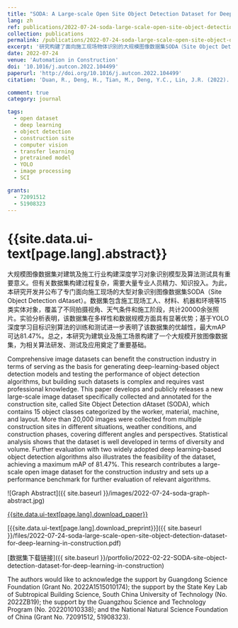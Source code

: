 ```yaml
---
title: "SODA: A Large-scale Open Site Object Detection Dataset for Deep Learning in Construction"
lang: zh
ref: publications/2022-07-24-soda-large-scale-open-site-object-detection-dataset-for-deep-learning-in-construction
collection: publications
permalink: /publications/2022-07-24-soda-large-scale-open-site-object-detection-dataset-for-deep-learning-in-construction
excerpt: '研究构建了面向施工现场物体识别的大规模图像数据集SODA（Site Object Detection dAtaset）,包括不同拍摄视角、光照条件的照片2万余张，覆盖施工现场工人、机械、材料、环境等多类实体。研究表明，本数据集训练的YOLO模型可实现81.47%的mAP，大幅提升有关算法在施工领域的表现，对未来施工多场景算法测试及应用具有重要意义'
date: 2022-07-24
venue: 'Automation in Construction'
doi: '10.1016/j.autcon.2022.104499'
paperurl: 'http://doi.org/10.1016/j.autcon.2022.104499'
citation: 'Duan, R., Deng, H., Tian, M., Deng, Y.C., Lin, J.R. (2022). SODA: A Large-scale Open Site Object Detection Dataset for Deep Learning in Construction. <i>Automation in Construction</i>, 142, 104499. doi: 10.1016/j.autcon.2022.104499'

comment: true
category: journal

tags: 
  - open dataset
  - deep learning
  - object detection
  - construction site
  - computer vision
  - transfer learning
  - pretrained model
  - YOLO
  - image processing
  - SCI

grants:
  - 72091512
  - 51908323
---
```



{{site.data.ui-text[page.lang].abstract}}
====

大规模图像数据集对建筑及施工行业构建深度学习对象识别模型及算法测试具有重要意义。但有关数据集构建过程复杂，需要大量专业人员精力、知识投入。为此，本研究开发并公布了专门面向施工现场的大型对象识别图像数据集SODA（Site Object Detection dAtaset）。数据集包含施工现场工人、材料、机器和环境等15类实体对象，覆盖了不同拍摄视角、天气条件和施工阶段，共计20000余张照片。实验分析表明，该数据集在多样性和数据规模方面具有显著优势；基于YOLO深度学习目标识别算法的训练和测试进一步表明了该数据集的优越性，最大mAP可达81.47%。总之，本研究为建筑业及施工场景构建了一个大规模开放图像数据集，为相关算法研发、测试及应用奠定了重要基础。


Comprehensive image datasets can benefit the construction industry in terms of serving as the basis for generating deep-learning-based object detection models and testing the performance of object detection algorithms, but building such datasets is complex and requires vast professional knowledge. This paper develops and publicly releases a new large-scale image dataset specifically collected and annotated for the construction site, called Site Object Detection dAtaset (SODA), which contains 15 object classes categorized by the worker, material, machine, and layout. More than 20,000 images were collected from multiple construction sites in different situations, weather conditions, and construction phases, covering different angles and perspectives. Statistical analysis shows that the dataset is well developed in terms of diversity and volume. Further evaluation with two widely adopted deep learning-based object detection algorithms also illustrates the feasibility
of the dataset, achieving a maximum mAP of 81.47%. This research contributes a large-scale open image dataset for the construction industry and sets up a performance benchmark for further evaluation of relevant algorithms. 

![Graph Abstract]({{ site.baseurl }}/images/2022-07-24-soda-graph-abstract.jpg)

[{{site.data.ui-text[page.lang].download_paper}}]({{page.paperurl}})

[{{site.data.ui-text[page.lang].download_preprint}}]({{ site.baseurl }}/files/2022-07-24-soda-large-scale-open-site-object-detection-dataset-for-deep-learning-in-construction.pdf)

[数据集下载链接]({{ site.baseurl }}/portfolio/2022-02-22-SODA-site-object-detection-dataset-for-deep-learning-in-construction)

The authors would like to acknowledge the support by Guangdong Science Foundation (Grant No. 2022A1515010174); the support by the State Key Lab of Subtropical Building Science, South China University of Technology (No. 2022ZB19); the support by the Guangzhou Science and Technology Program (No. 202201010338); and the National Natural Science Foundation of China (Grant No. 72091512, 51908323). 